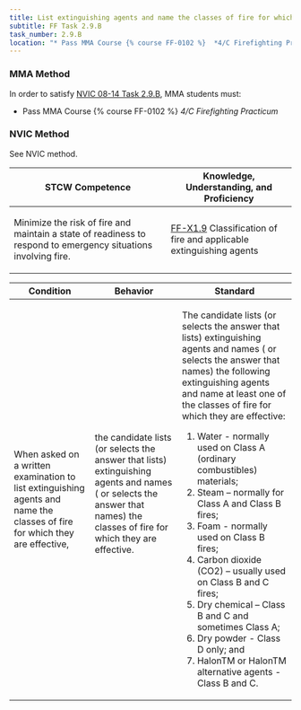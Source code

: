 ```yaml
---
title: List extinguishing agents and name the classes of fire for which they are effective
subtitle: FF Task 2.9.B 
task_number: 2.9.B
location: "* Pass MMA Course {% course FF-0102 %}  *4/C Firefighting Practicum*" 
---
```



### MMA Method

In order to satisfy  [NVIC 08-14  Task  2.9.B]({{site.baseurl}}/assets/images/nvic-08-14.pdf), MMA students must:

* Pass MMA Course {% course FF-0102 %}  *4/C Firefighting Practicum*


### NVIC Method

<a onclick="togglevisibility('nvic_methods')" >See NVIC method.</a>

<div id='nvic_methods' class='hide'>

<table>
<thead>
<tr>
<th class='forty'> STCW Competence </th>
<th class='sixty'> Knowledge, Understanding, and Proficiency </th>
</tr>
</thead>




<tbody>
<tr><td markdown='1'>

Minimize the risk of fire and maintain a state of readiness to respond to emergency situations involving fire.

</td><td markdown='1'>

[FF-X1.9]({{site.baseurl}}/tables/612.html#FF-X1.9) Classification of fire and applicable extinguishing agents

</td></tr>


</tbody>
</table>


<table>
<thead>
<tr><th class='twenty'>  Condition </th><th class='twenty'> Behavior </th><th  class='sixty'>Standard </th></tr>
</thead>
<tbody >



<tr><td markdown='1'>

When asked on a written examination to list extinguishing agents and name the classes of fire for which they are effective,

</td><td markdown='1'>

the candidate lists (or selects the answer that lists) extinguishing agents and names ( or selects the answer that names) the classes of fire for which they are effective.

<br>

<div class="tooltip">
<span class="tooltiptext">
</span>
</div>


</td><td markdown='1'>

The candidate lists (or selects the answer that lists) extinguishing agents and names ( or selects the answer that names) the following extinguishing agents and name at least one of the classes of fire for which they are effective:
 
1.  Water - normally used on Class A (ordinary combustibles) materials; 
2.  Steam – normally for Class A and Class B fires; 
3.  Foam - normally used on Class B fires; 
4.  Carbon dioxide (CO2) – usually used on Class B and C fires; 
5.  Dry chemical – Class B and C and sometimes Class A; 
6.  Dry powder - Class D only; and 
7.  HalonTM or HalonTM alternative agents - Class B and C.

</td></tr>
</tbody>
</table>
</div>
